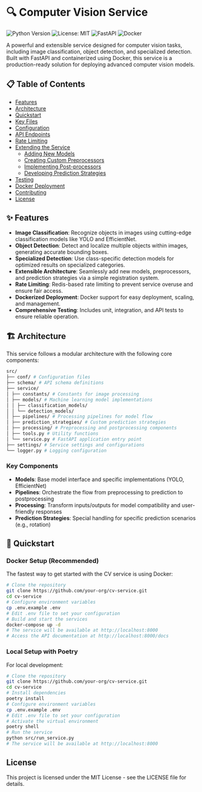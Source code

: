 # 🔍 Computer Vision Service

![Python Version](https://img.shields.io/badge/python-3.10%2B-blue)
![License: MIT](https://img.shields.io/badge/License-MIT-yellow.svg)
![FastAPI](https://img.shields.io/badge/FastAPI-0.100.0-009688.svg)
![Docker](https://img.shields.io/badge/Docker-Ready-2496ED.svg)

A powerful and extensible service designed for computer vision tasks, including image classification, object detection, and specialized detection. Built with FastAPI and containerized using Docker, this service is a production-ready solution for deploying advanced computer vision models.

## 📋 Table of Contents

- [Features](#-features)
- [Architecture](#-architecture)
- [Quickstart](#-quickstart)
- [Key Files](#-key-files)
- [Configuration](#-configuration)
- [API Endpoints](#-api-endpoints)
- [Rate Limiting](#-rate-limiting)
- [Extending the Service](#-extending-the-service)
  - [Adding New Models](#adding-new-models)
  - [Creating Custom Preprocessors](#creating-custom-preprocessors)
  - [Implementing Post-processors](#implementing-post-processors)
  - [Developing Prediction Strategies](#developing-prediction-strategies)
- [Testing](#-testing)
- [Docker Deployment](#-docker-deployment)
- [Contributing](#-contributing)
- [License](#-license)

## ✨ Features

- **Image Classification**: Recognize objects in images using cutting-edge classification models like YOLO and EfficientNet.
- **Object Detection**: Detect and localize multiple objects within images, generating accurate bounding boxes.
- **Specialized Detection**: Use class-specific detection models for optimized results on specialized categories.
- **Extensible Architecture**: Seamlessly add new models, preprocessors, and prediction strategies via a simple registration system.
- **Rate Limiting**: Redis-based rate limiting to prevent service overuse and ensure fair access.
- **Dockerized Deployment**: Docker support for easy deployment, scaling, and management.
- **Comprehensive Testing**: Includes unit, integration, and API tests to ensure reliable operation.

## 🏗 Architecture

This service follows a modular architecture with the following core components:

```bash
src/
├── conf/ # Configuration files
├── schema/ # API schema definitions
├── service/
│ ├── constants/ # Constants for image processing
│ ├── models/ # Machine learning model implementations
│ │ ├── classification_models/
│ │ └── detection_models/
│ ├── pipelines/ # Processing pipelines for model flow
│ ├── prediction_strategies/ # Custom prediction strategies
│ ├── processing/ # Preprocessing and postprocessing components
│ ├── tools.py # Utility functions
│ └── service.py # FastAPI application entry point
├── settings/ # Service settings and configurations
└── logger.py # Logging configuration
```

### Key Components

- **Models**: Base model interface and specific implementations (YOLO, EfficientNet)
- **Pipelines**: Orchestrate the flow from preprocessing to prediction to postprocessing
- **Processing**: Transform inputs/outputs for model compatibility and user-friendly responses
- **Prediction Strategies**: Special handling for specific prediction scenarios (e.g., rotation)

## 🚀 Quickstart

### Docker Setup (Recommended)

The fastest way to get started with the CV service is using Docker:

```bash
# Clone the repository
git clone https://github.com/your-org/cv-service.git
cd cv-service
# Configure environment variables
cp .env.example .env
# Edit .env file to set your configuration
# Build and start the services
docker-compose up -d
# The service will be available at http://localhost:8000
# Access the API documentation at http://localhost:8000/docs
```

### Local Setup with Poetry

For local development:

```bash
# Clone the repository
git clone https://github.com/your-org/cv-service.git
cd cv-service
# Install dependencies
poetry install
# Configure environment variables
cp .env.example .env
# Edit .env file to set your configuration
# Activate the virtual environment
poetry shell
# Run the service
python src/run_service.py
# The service will be available at http://localhost:8000
```

## License

This project is licensed under the MIT License - see the LICENSE file for details.
